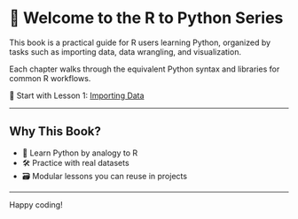 # 👋 Welcome to the R to Python Series

This book is a practical guide for R users learning Python, organized by tasks such as importing data, data wrangling, and visualization.

Each chapter walks through the equivalent Python syntax and libraries for common R workflows.

📌 Start with Lesson 1: [Importing Data](lesson-01/01_Importing_Data.ipynb)

---

## Why This Book?

- 🧠 Learn Python by analogy to R
- 🛠 Practice with real datasets
- 🗃 Modular lessons you can reuse in projects

---


Happy coding!
